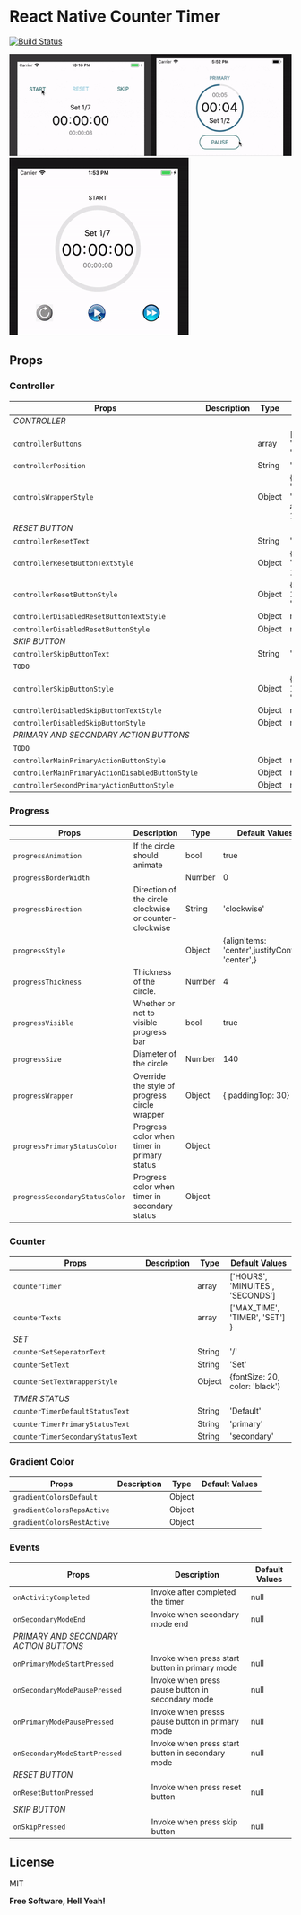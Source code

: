 # React Native Counter Timer

[![Build Status](https://travis-ci.org/joemccann/dillinger.svg?branch=master)](https://travis-ci.org/joemccann/dillinger)

![](https://github.com/AsbarAli/counter/blob/master/src/assets/gif/com2.gif?raw=true)
![](https://github.com/AsbarAli/counter/blob/master/src/assets/gif/03.gif?raw=true)

## Props

### Controller

| Props | Description |  Type | Default Values |
| ------------- |----------- |------------- |----|
|*CONTROLLER*||
| `controllerButtons`                              ||  array | ['RESET', 'PRIMARY_ACTION', 'SKIP'] |
| `controllerPosition`                             || String | 'BOTTOM'|
| `controlsWrapperStyle`                           || Object | {flexDirection: 'row',justifyContent: 'space-around',paddingBottom: 10,paddingTop: 10,}|
|*RESET BUTTON* |||
| `controllerResetText`                            || String | 'RESET'|
| `controllerResetButtonTextStyle`                 || Object | {color: '#0086C6',fontSize: 16}|
| `controllerResetButtonStyle`                     || Object | {paddingTop: 10,alignItems: 'center',flex: 1}| 
| `controllerDisabledResetButtonTextStyle`         || Object | null |
| `controllerDisabledResetButtonStyle`             || Object | null |
| *SKIP BUTTON* |||
| `controllerSkipButtonText`                       || String | 'SKIP'|
|`TODO`||
| `controllerSkipButtonStyle`                      || Object | {paddingTop: 10,alignItems: 'center',flex: 1,}|
| `controllerDisabledSkipButtonTextStyle`          || Object | null |
| `controllerDisabledSkipButtonStyle`              || Object | null |
| *PRIMARY AND SECONDARY ACTION BUTTONS* |||
|`TODO`||
| `controllerMainPrimaryActionButtonStyle`         || Object | null |
| `controllerMainPrimaryActionDisabledButtonStyle` || Object | null |
| `controllerSecondPrimaryActionButtonStyle`       || Object | null |

### Progress

| Props | Description |Type | Default Values |
|------------|-------|--------|----------------|
| `progressAnimation`       | If the circle should animate | bool | true|
| `progressBorderWidth`     || Number | 0 |
| `progressDirection`       | Direction of the circle clockwise or counter-clockwise | String | 'clockwise'|
| `progressStyle`           || Object | {alignItems: 'center',justifyContent: 'center',} |
| `progressThickness`       |Thickness of the circle.| Number | 4 |
| `progressVisible`         | Whether or not to visible progress bar | bool |true |
| `progressSize`            |Diameter of the circle | Number | 140  |
| `progressWrapper`         | Override the style of progress circle wrapper| Object | { paddingTop: 30} |
| `progressPrimaryStatusColor` | Progress color when timer in primary status| Object ||
| `progressSecondaryStatusColor` | Progress color when timer in secondary status| Object ||

### Counter

| Props | Description | Type | Default Values |
|------------|--------|-------|----------------|
| `counterTimer` || array | ['HOURS', 'MINUITES', 'SECONDS'] |
| `counterTexts` || array | ['MAX_TIME', 'TIMER', 'SET'] } |
| *SET* ||
| `counterSetSeperatorText` || String | '/' |
| `counterSetText`          || String | 'Set' |
| `counterSetTextWrapperStyle` || Object | {fontSize: 20, color: 'black'} |
| *TIMER STATUS* ||
| `counterTimerDefaultStatusText` || String | 'Default' |
| `counterTimerPrimaryStatusText` || String | 'primary' |
| `counterTimerSecondaryStatusText` || String | 'secondary' |


### Gradient Color
| Props | Description | Type | Default Values |
|------------|--------| -------|----------------|
| `gradientColorsDefault` || Object ||
| `gradientColorsRepsActive` || Object ||
| `gradientColorsRestActive` || Object ||

### Events

| Props | Description | Default Values |
|------------|---------------|----------------|
| `onActivityCompleted` | Invoke after completed the timer| null |
| `onSecondaryModeEnd`| Invoke when secondary mode end|null |
| *PRIMARY AND SECONDARY ACTION BUTTONS* ||
| `onPrimaryModeStartPressed` | Invoke when press start button in primary mode|null |
| `onSecondaryModePausePressed`| Invoke when press pause button in secondary mode |null |
| `onPrimaryModePausePressed`| Invoke when presss pause button in primary mode | null |
| `onSecondaryModeStartPressed`| Invoke when press start button in secondary mode |null |
| *RESET BUTTON*||
| `onResetButtonPressed`| Invoke when press reset button |null |
| *SKIP BUTTON*||
| `onSkipPressed`| Invoke when press skip button |null |


License
----

MIT


**Free Software, Hell Yeah!**
